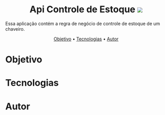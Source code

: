 <h1 align="center">Api Controle de Estoque <img src="https://img.shields.io/static/v1?label=deploy&message=heroku&color=#430098" /></h1>
<p>Essa aplicação contém a regra de negócio de controle de estoque de um chaveiro.</p>
<p align="center">
 <a href="#objetivo">Objetivo</a> •
 <a href="#tecnologias">Tecnologias</a> • 
 <a href="#autor">Autor</a>
</p>

# Objetivo

# Tecnologias

# Autor

